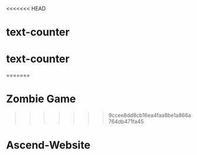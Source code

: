 <<<<<<< HEAD
# text-counter
# text-counter
=======
# Zombie Game
>>>>>>> 9ccee8dd8cb16ea4faa8be1a866a764db471fa45
# Ascend-Website
